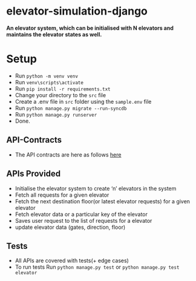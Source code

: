 # elevator-simulation-django

**An elevator system, which can be initialised with N elevators and maintains the elevator states as well.**

# Setup

- Run `python -m venv venv`
- Run `venv\scripts\activate`
- Run `pip install -r requirements.txt`
- Change your directory to the `src` file
- Create a .env file in `src` folder using the `sample.env` file
- Run `python manage.py migrate --run-syncdb`
- Run `python manage.py runserver`
- Done.

## API-Contracts

- The API contracts are here as follows [here](https://github.com/ivinayakg/lift-simulation-django/blob/main/contracts/contracts.md)

## APIs Provided

- Initialise the elevator system to create ‘n’ elevators in the system
- Fetch all requests for a given elevator
- Fetch the next destination floor(or latest elevator requests) for a given elevator
- Fetch elevator data or a particular key of the elevator
- Saves user request to the list of requests for a elevator
- update elevator data (gates, direction, floor)

## Tests

- All APIs are covered with tests(+ edge cases)
- To run tests Run `python manage.py test` or `python manage.py test elevator`
